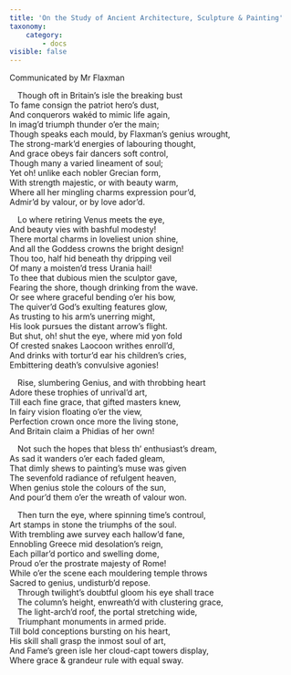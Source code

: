 ```yaml
---
title: 'On the Study of Ancient Architecture, Sculpture & Painting'
taxonomy:
    category:
        - docs
visible: false
---
```


<div class="author">Communicated by Mr Flaxman</div>

&emsp;Though oft in Britain’s isle the breaking bust  
To fame consign the patriot hero’s dust,  
And conquerors wakéd to mimic life again,  
In imag’d triumph thunder o’er the main;  
Though speaks each mould, by Flaxman’s genius wrought,  
The strong-mark’d energies of labouring thought,  
And grace obeys fair dancers soft control,  
Though many a varied lineament of soul;  
Yet oh! unlike each nobler Grecian form,  
With strength majestic, or with beauty warm,  
Where all her mingling charms expression pour’d,  
Admir’d by valour, or by love ador’d. 

&emsp;Lo where retiring Venus meets the eye,  
And beauty vies with bashful modesty!  
There mortal charms in loveliest union shine,  
And all the Goddess crowns the bright design!  
Thou too, half hid beneath thy dripping veil  
Of many a moisten’d tress Urania hail!  
To thee that dubious mien the sculptor gave,  
Fearing the shore, though drinking from the wave.  
Or see where graceful bending o’er his bow,  
The quiver’d God’s exulting features glow,  
As trusting to his arm’s unerring might,  
His look pursues the distant arrow’s flight.  
But shut, oh! shut the eye, where mid yon fold  
Of crested snakes Laocoon writhes enroll’d,  
And drinks with tortur’d ear his children’s cries,  
Embittering death’s convulsive agonies! 

&emsp;Rise, slumbering Genius, and with throbbing heart  
Adore these trophies of unrival’d art,  
Till each fine grace, that gifted masters knew,  
In fairy vision floating o’er the view,  
Perfection crown once more the living stone,  
And Britain claim a Phidias of her own! 

&emsp;Not such the hopes that bless th’ enthusiast’s dream,  
As sad it wanders o’er each faded gleam,  
That dimly shews to painting’s muse was given  
The sevenfold radiance of refulgent heaven,  
When genius stole the colours of the sun,  
And pour’d them o’er the wreath of valour won.  

&emsp;Then turn the eye, where spinning time’s controul,   
Art stamps in stone the triumphs of the soul.  
With trembling awe survey each hallow’d fane,  
Ennobling Greece mid desolation’s reign,  
Each pillar’d portico and swelling dome,  
Proud o’er the prostrate majesty of Rome!  
While o’er the scene each mouldering temple throws  
Sacred to genius, undisturb’d repose.  
&emsp;Through twilight’s doubtful gloom his eye shall trace  
&emsp;The column’s height, enwreath’d with clustering grace,  
&emsp;The light-arch’d roof, the portal stretching wide,  
&emsp;Triumphant monuments in armed pride.  
Till bold conceptions bursting on his heart,  
His skill shall grasp the inmost soul of art,  
And Fame’s green isle her cloud-capt towers display,  
Where grace &amp; grandeur rule with equal sway. 